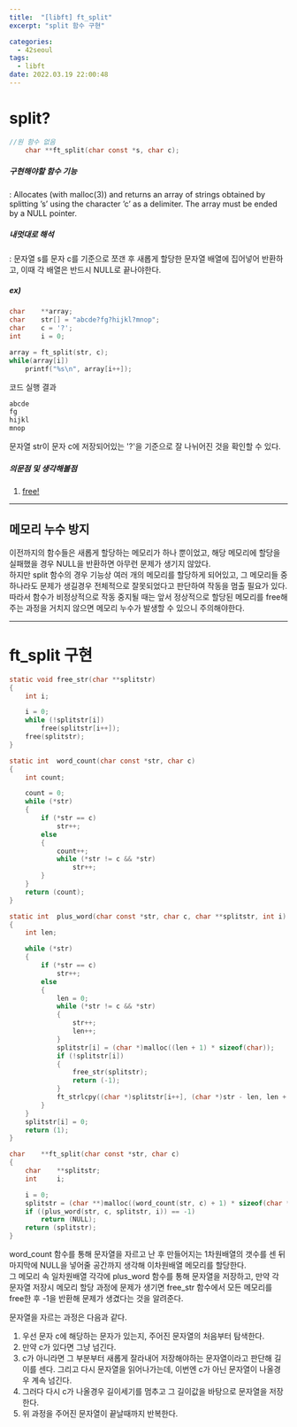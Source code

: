 ```yaml
---
title:  "[libft] ft_split"
excerpt: "split 함수 구현"

categories:
  - 42seoul
tags:
  - libft
date: 2022.03.19 22:00:48
---
```


# split?

```c
//원 함수 없음
    char **ft_split(char const *s, char c);
```

##### 구현해야할 함수 기능    
:  Allocates (with malloc(3)) and returns an array of strings obtained by splitting ’s’ using the character ’c’ as a delimiter. The array must be ended by a NULL pointer.    

##### 내멋대로 해석    
:  문자열 s를 문자 c를 기준으로 쪼갠 후 새롭게 할당한 문자열 배열에 집어넣어 반환하고, 이때 각 배열은 반드시 NULL로 끝나야한다.    

##### ex)    
```c
char	**array;
char	str[] = "abcde?fg?hijkl?mnop";
char	c = '?';
int		i = 0;

array = ft_split(str, c);
while(array[i])
	printf("%s\n", array[i++]);
```
코드 실행 결과
```c
abcde
fg
hijkl
mnop
```
문자열 str이 문자 c에 저장되어있는 '?'을 기준으로 잘 나뉘어진 것을 확인할 수 있다.    

##### 의문점 및 생각해볼점    
1. [free!](#메모리-누수-방지)

***

## 메모리 누수 방지
이전까지의 함수들은 새롭게 할당하는 메모리가 하나 뿐이었고, 해당 메모리에 할당을 실패했을 경우 NULL을 반환하면 아무런 문제가 생기지 않았다.    
하지만 split 함수의 경우 기능상 여러 개의 메모리를 할당하게 되어있고, 그 메모리들 중 하나라도 문제가 생길경우 전체적으로 잘못되었다고 판단하여 작동을 멈출 필요가 있다.    
따라서 함수가 비정상적으로 작동 중지될 때는 앞서 정상적으로 할당된 메모리를 free해주는 과정을 거치지 않으면 메모리 누수가 발생할 수 있으니 주의해야한다.    

***

# ft_split 구현

```c
static void	free_str(char **splitstr)
{
	int	i;

	i = 0;
	while (!splitstr[i])
		free(splitstr[i++]);
	free(splitstr);
}

static int	word_count(char const *str, char c)
{
	int	count;

	count = 0;
	while (*str)
	{
		if (*str == c)
			str++;
		else
		{
			count++;
			while (*str != c && *str)
				str++;
		}
	}
	return (count);
}

static int	plus_word(char const *str, char c, char **splitstr, int i)
{
	int	len;

	while (*str)
	{
		if (*str == c)
			str++;
		else
		{
			len = 0;
			while (*str != c && *str)
			{
				str++;
				len++;
			}
			splitstr[i] = (char *)malloc((len + 1) * sizeof(char));
			if (!splitstr[i])
			{
				free_str(splitstr);
				return (-1);
			}
			ft_strlcpy((char *)splitstr[i++], (char *)str - len, len + 1);
		}
	}
	splitstr[i] = 0;
	return (1);
}

char	**ft_split(char const *str, char c)
{
	char	**splitstr;
	int		i;

	i = 0;
	splitstr = (char **)malloc((word_count(str, c) + 1) * sizeof(char *));
	if ((plus_word(str, c, splitstr, i)) == -1)
		return (NULL);
	return (splitstr);
}

```
word_count 함수를 통해 문자열을 자르고 난 후 만들어지는 1차원배열의 갯수를 센 뒤 마지막에 NULL을 넣어줄 공간까지 생각해 이차원배열 메모리를 할당한다.    
그 메모리 속 일차원배열 각각에 plus_word 함수를 통해 문자열을 저장하고, 만약 각 문자열 저장시 메모리 할당 과정에 문제가 생기면 free_str 함수에서 모든 메모리를 free한 후 -1을 반환해 문제가 생겼다는 것을 알려준다.    

문자열을 자르는 과정은 다음과 같다.
1. 우선 문자 c에 해당하는 문자가 있는지, 주어진 문자열의 처음부터 탐색한다.    
2. 만약 c가 있다면 그냥 넘긴다.    
3. c가 아니라면 그 부분부터 새롭게 잘라내어 저장해야하는 문자열이라고 판단해 길이를 센다. 그리고 다시 문자열을 읽어나가는데, 이번엔 c가 아닌 문자열이 나올경우 계속 넘긴다.    
4. 그러다 다시 c가 나올경우 길이세기를 멈추고 그 길이값을 바탕으로 문자열을 저장한다.    
5. 위 과정을 주어진 문자열이 끝날때까지 반복한다.    

